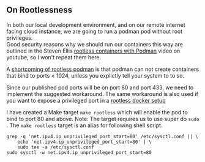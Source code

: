 
## On Rootlessness

In both our local development environment, and on our remote internet facing cloud instance, 
we are going to run a podman pod without root privileges.  
Good security reasons why we should run our containers this way are outlined in the Steven Ellis [rootless containers with Podman](https://www.youtube.com/watch?v=Emt4rpjHdz0) video on youtube, so I won't repeat them here.

A [shortcoming of rootless podman](https://github.com/containers/podman/blob/main/rootless.md) 
is that podman can not create containers that bind to ports < 1024,
unless you explictly tell your system to to so.

Since our published pod ports will be on port 80 and port 433, 
we need to implement the suggested workaround. The same workaround is also used if
you want to expose a privileged port in a [rootless docker setup](https://docs.docker.com/engine/security/rootless/#exposing-privileged-ports)

I have created a Make target `make rootless` which will enable the pod to bind to port 80 and above.
Note: The target requires us to use super do `sudo` .
The `make rootless` target is an alias for following shell script.

```shell
grep -q 'net.ipv4.ip_unprivileged_port_start=80' /etc/sysctl.conf || \
	echo 'net.ipv4.ip_unprivileged_port_start=80' | \
	sudo tee -a /etc/sysctl.conf
sudo sysctl -w net.ipv4.ip_unprivileged_port_start=80
```
